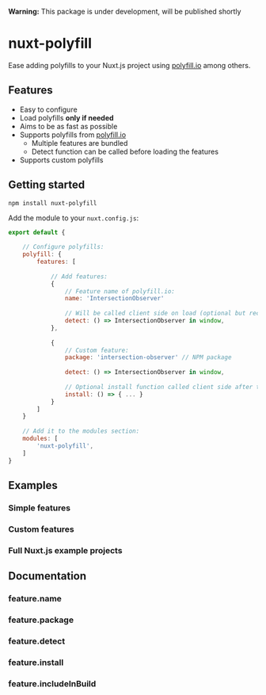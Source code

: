 **Warning:** This package is under development, will be published shortly

# nuxt-polyfill
Ease adding polyfills to your Nuxt.js project using [polyfill.io](polyfill.io) among others.

## Features
 - Easy to configure
 - Load polyfills **only if needed**
 - Aims to be as fast as possible
 - Supports polyfills from [polyfill.io](polyfill.io)
   - Multiple features are bundled
   - Detect function can be called before loading the features
 - Supports custom polyfills

## Getting started
```
npm install nuxt-polyfill
```

Add the module to your `nuxt.config.js`: 

```javascript
export default {
    
    // Configure polyfills:
    polyfill: {
        features: [
        
            // Add features:
            {
                // Feature name of polyfill.io:
                name: 'IntersectionObserver' 
                
                // Will be called client side on load (optional but recommended):
                detect: () => IntersectionObserver in window,
            },
            
            {
                // Custom feature:
                package: 'intersection-observer' // NPM package
                
                detect: () => IntersectionObserver in window,
                
                // Optional install function called client side after the package is required:
                install: () => { ... }
            }
        ]
    }
    
    // Add it to the modules section:
    modules: [
        'nuxt-polyfill',
    ]
}
```

## Examples
### Simple features

### Custom features

### Full Nuxt.js example projects

## Documentation
### feature.name
### feature.package
### feature.detect
### feature.install
### feature.includeInBuild

